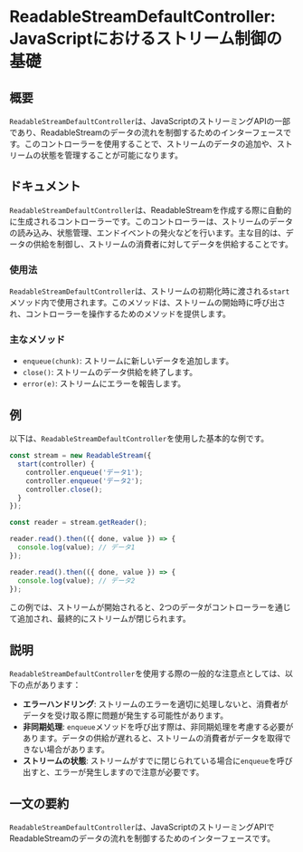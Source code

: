 <!--
Meta Description: # ReadableStreamDefaultController: JavaScriptにおけるストリーム制御の基礎 ## 概要 `ReadableStreamDefaultController`は、JavaScriptのストリーミングAPIの一部であり、ReadableStreamのデータの流れ...
Meta Keywords: readablestreamdefaultcontroller, enqueue, controller, value, reader
-->

# ReadableStreamDefaultController: JavaScriptにおけるストリーム制御の基礎

## 概要
`ReadableStreamDefaultController`は、JavaScriptのストリーミングAPIの一部であり、ReadableStreamのデータの流れを制御するためのインターフェースです。このコントローラーを使用することで、ストリームのデータの追加や、ストリームの状態を管理することが可能になります。

## ドキュメント
`ReadableStreamDefaultController`は、ReadableStreamを作成する際に自動的に生成されるコントローラーです。このコントローラーは、ストリームのデータの読み込み、状態管理、エンドイベントの発火などを行います。主な目的は、データの供給を制御し、ストリームの消費者に対してデータを供給することです。

### 使用法
`ReadableStreamDefaultController`は、ストリームの初期化時に渡される`start`メソッド内で使用されます。このメソッドは、ストリームの開始時に呼び出され、コントローラーを操作するためのメソッドを提供します。

### 主なメソッド
- `enqueue(chunk)`: ストリームに新しいデータを追加します。
- `close()`: ストリームのデータ供給を終了します。
- `error(e)`: ストリームにエラーを報告します。

## 例
以下は、`ReadableStreamDefaultController`を使用した基本的な例です。

```javascript
const stream = new ReadableStream({
  start(controller) {
    controller.enqueue('データ1');
    controller.enqueue('データ2');
    controller.close();
  }
});

const reader = stream.getReader();

reader.read().then(({ done, value }) => {
  console.log(value); // データ1
});

reader.read().then(({ done, value }) => {
  console.log(value); // データ2
});
```

この例では、ストリームが開始されると、2つのデータがコントローラーを通じて追加され、最終的にストリームが閉じられます。

## 説明
`ReadableStreamDefaultController`を使用する際の一般的な注意点としては、以下の点があります：

- **エラーハンドリング**: ストリームのエラーを適切に処理しないと、消費者がデータを受け取る際に問題が発生する可能性があります。
- **非同期処理**: `enqueue`メソッドを呼び出す際は、非同期処理を考慮する必要があります。データの供給が遅れると、ストリームの消費者がデータを取得できない場合があります。
- **ストリームの状態**: ストリームがすでに閉じられている場合に`enqueue`を呼び出すと、エラーが発生しますので注意が必要です。

## 一文の要約
`ReadableStreamDefaultController`は、JavaScriptのストリーミングAPIでReadableStreamのデータの流れを制御するためのインターフェースです。
